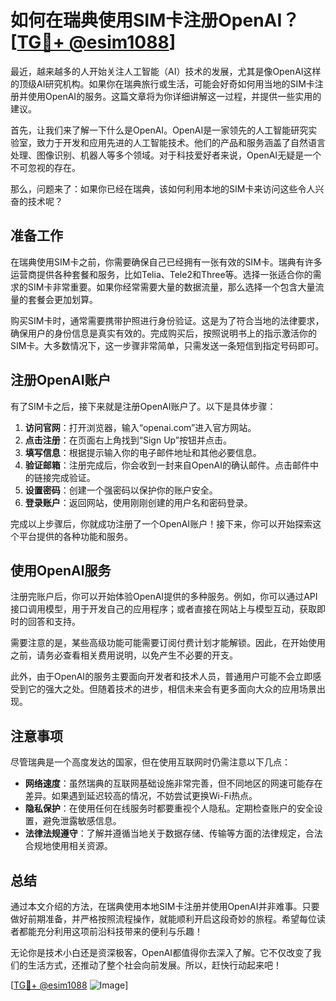# 如何在瑞典使用SIM卡注册OpenAI？[[TG💪+ @esim1088](https://t.me/s/esim1088)]

最近，越来越多的人开始关注人工智能（AI）技术的发展，尤其是像OpenAI这样的顶级AI研究机构。如果你在瑞典旅行或生活，可能会好奇如何用当地的SIM卡注册并使用OpenAI的服务。这篇文章将为你详细讲解这一过程，并提供一些实用的建议。

首先，让我们来了解一下什么是OpenAI。OpenAI是一家领先的人工智能研究实验室，致力于开发和应用先进的人工智能技术。他们的产品和服务涵盖了自然语言处理、图像识别、机器人等多个领域。对于科技爱好者来说，OpenAI无疑是一个不可忽视的存在。

那么，问题来了：如果你已经在瑞典，该如何利用本地的SIM卡来访问这些令人兴奋的技术呢？

## 准备工作

在瑞典使用SIM卡之前，你需要确保自己已经拥有一张有效的SIM卡。瑞典有许多运营商提供各种套餐和服务，比如Telia、Tele2和Three等。选择一张适合你的需求的SIM卡非常重要。如果你经常需要大量的数据流量，那么选择一个包含大量流量的套餐会更加划算。

购买SIM卡时，通常需要携带护照进行身份验证。这是为了符合当地的法律要求，确保用户的身份信息是真实有效的。完成购买后，按照说明书上的指示激活你的SIM卡。大多数情况下，这一步骤非常简单，只需发送一条短信到指定号码即可。

## 注册OpenAI账户

有了SIM卡之后，接下来就是注册OpenAI账户了。以下是具体步骤：

1. **访问官网**：打开浏览器，输入“openai.com”进入官方网站。
2. **点击注册**：在页面右上角找到“Sign Up”按钮并点击。
3. **填写信息**：根据提示输入你的电子邮件地址和其他必要信息。
4. **验证邮箱**：注册完成后，你会收到一封来自OpenAI的确认邮件。点击邮件中的链接完成验证。
5. **设置密码**：创建一个强密码以保护你的账户安全。
6. **登录账户**：返回网站，使用刚刚创建的用户名和密码登录。

完成以上步骤后，你就成功注册了一个OpenAI账户！接下来，你可以开始探索这个平台提供的各种功能和服务。

## 使用OpenAI服务

注册完账户后，你可以开始体验OpenAI提供的多种服务。例如，你可以通过API接口调用模型，用于开发自己的应用程序；或者直接在网站上与模型互动，获取即时的回答和支持。

需要注意的是，某些高级功能可能需要订阅付费计划才能解锁。因此，在开始使用之前，请务必查看相关费用说明，以免产生不必要的开支。

此外，由于OpenAI的服务主要面向开发者和技术人员，普通用户可能不会立即感受到它的强大之处。但随着技术的进步，相信未来会有更多面向大众的应用场景出现。

## 注意事项

尽管瑞典是一个高度发达的国家，但在使用互联网时仍需注意以下几点：

- **网络速度**：虽然瑞典的互联网基础设施非常完善，但不同地区的网速可能存在差异。如果遇到延迟较高的情况，不妨尝试更换Wi-Fi热点。
- **隐私保护**：在使用任何在线服务时都要重视个人隐私。定期检查账户的安全设置，避免泄露敏感信息。
- **法律法规遵守**：了解并遵循当地关于数据存储、传输等方面的法律规定，合法合规地使用相关资源。

## 总结

通过本文介绍的方法，在瑞典使用本地SIM卡注册并使用OpenAI并非难事。只要做好前期准备，并严格按照流程操作，就能顺利开启这段奇妙的旅程。希望每位读者都能充分利用这项前沿科技带来的便利与乐趣！

无论你是技术小白还是资深极客，OpenAI都值得你去深入了解。它不仅改变了我们的生活方式，还推动了整个社会向前发展。所以，赶快行动起来吧！

[[TG💪+ @esim1088](https://t.me/s/esim1088) ![Image](https://i.postimg.cc/4NQfJmqS/Snipaste-2025-05-13-00-14-12.png)]